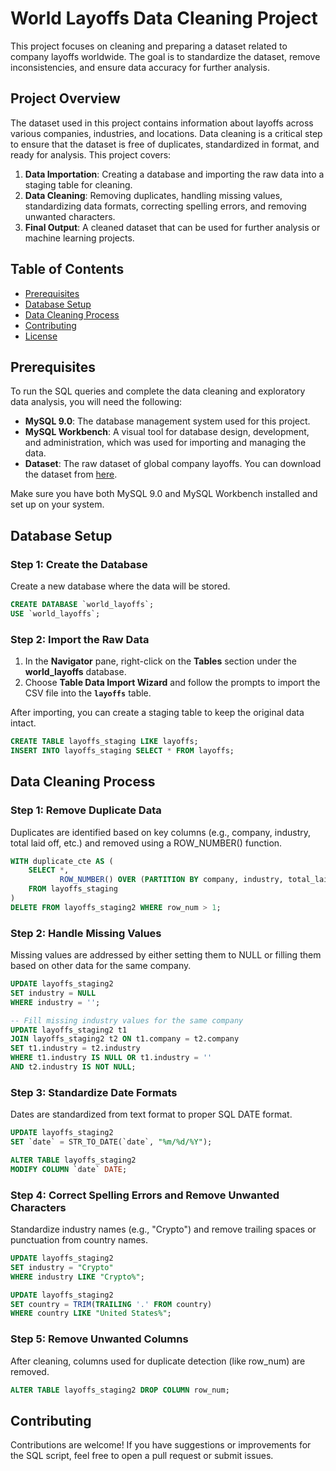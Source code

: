 # World Layoffs Data Cleaning Project

This project focuses on cleaning and preparing a dataset related to company layoffs worldwide.
The goal is to standardize the dataset, remove inconsistencies, and ensure data accuracy for further analysis.

## Project Overview

The dataset used in this project contains information about layoffs across various companies, industries, and locations. Data cleaning is a critical step to ensure that the dataset is free of duplicates, standardized in format, and ready for analysis. This project covers:

1. **Data Importation**: Creating a database and importing the raw data into a staging table for cleaning.
2. **Data Cleaning**: Removing duplicates, handling missing values, standardizing data formats, correcting spelling errors, and removing unwanted characters.
3. **Final Output**: A cleaned dataset that can be used for further analysis or machine learning projects.

## Table of Contents

- [Prerequisites](#prerequisites)
- [Database Setup](#database-setup)
- [Data Cleaning Process](#data-cleaning-process)
- [Contributing](#contributing)
- [License](#license)

## Prerequisites

To run the SQL queries and complete the data cleaning and exploratory data analysis, you will need the following:

- **MySQL 9.0**: The database management system used for this project.
- **MySQL Workbench**: A visual tool for database design, development, and administration, which was used for importing and managing the data.
- **Dataset**: The raw dataset of global company layoffs. You can download the dataset from [here](https://github.com/hopemumbi/world_layoffs_data_analysis_using_sql-/blob/main/layoffs.csv).

Make sure you have both MySQL 9.0 and MySQL Workbench installed and set up on your system.

## Database Setup

### Step 1: Create the Database

Create a new database where the data will be stored.

```sql
CREATE DATABASE `world_layoffs`;
USE `world_layoffs`;
```

### Step 2: Import the Raw Data

1. In the **Navigator** pane, right-click on the **Tables** section under the **world_layoffs** database.
2. Choose **Table Data Import Wizard** and follow the prompts to import the CSV file into the **`layoffs`** table.

After importing, you can create a staging table to keep the original data intact.


```sql
CREATE TABLE layoffs_staging LIKE layoffs;
INSERT INTO layoffs_staging SELECT * FROM layoffs;
```

## Data Cleaning Process

### Step 1: Remove Duplicate Data

Duplicates are identified based on key columns (e.g., company, industry, total laid off, etc.) and removed using a ROW_NUMBER() function.

```sql
WITH duplicate_cte AS (
    SELECT *,
           ROW_NUMBER() OVER (PARTITION BY company, industry, total_laid_off, percentage_laid_off, `date`, stage, country, funds_raised_millions) AS row_num
    FROM layoffs_staging
)
DELETE FROM layoffs_staging2 WHERE row_num > 1;
```

### Step 2: Handle Missing Values
Missing values are addressed by either setting them to NULL or filling them based on other data for the same company.

```sql
UPDATE layoffs_staging2
SET industry = NULL
WHERE industry = '';

-- Fill missing industry values for the same company
UPDATE layoffs_staging2 t1
JOIN layoffs_staging2 t2 ON t1.company = t2.company
SET t1.industry = t2.industry
WHERE t1.industry IS NULL OR t1.industry = ''
AND t2.industry IS NOT NULL;
```

### Step 3: Standardize Date Formats

Dates are standardized from text format to proper SQL DATE format.

```sql
UPDATE layoffs_staging2
SET `date` = STR_TO_DATE(`date`, "%m/%d/%Y");

ALTER TABLE layoffs_staging2
MODIFY COLUMN `date` DATE;
```

### Step 4: Correct Spelling Errors and Remove Unwanted Characters

Standardize industry names (e.g., "Crypto") and remove trailing spaces or punctuation from country names.

```sql
UPDATE layoffs_staging2
SET industry = "Crypto"
WHERE industry LIKE "Crypto%";

UPDATE layoffs_staging2
SET country = TRIM(TRAILING '.' FROM country)
WHERE country LIKE "United States%";
```
### Step 5: Remove Unwanted Columns

After cleaning, columns used for duplicate detection (like row_num) are removed.

```sql
ALTER TABLE layoffs_staging2 DROP COLUMN row_num;

```
## Contributing

Contributions are welcome! If you have suggestions or improvements for the SQL script, feel free to open a pull request or submit issues.